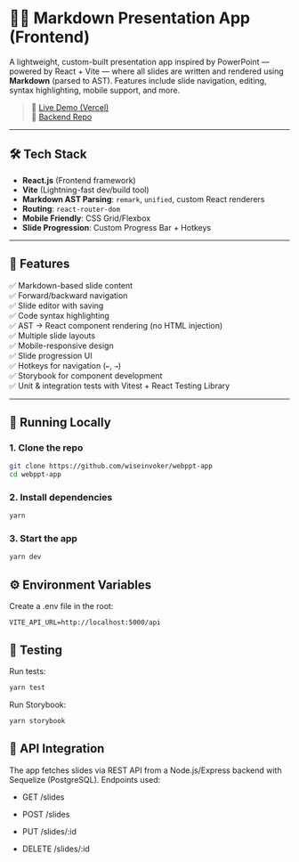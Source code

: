 # 🧑‍🏫 Markdown Presentation App (Frontend)

A lightweight, custom-built presentation app inspired by PowerPoint — powered by React + Vite — where all slides are written and rendered using **Markdown** (parsed to AST). Features include slide navigation, editing, syntax highlighting, mobile support, and more.

> 🔗 [Live Demo (Vercel)](https://webppt-app.vercel.app)  
> 🔌 [Backend Repo](https://github.com/wiseinvoker/webppt-api)

---

## 🛠 Tech Stack

- **React.js** (Frontend framework)
- **Vite** (Lightning-fast dev/build tool)
- **Markdown AST Parsing**: `remark`, `unified`, custom React renderers
- **Routing**: `react-router-dom`
- **Mobile Friendly**: CSS Grid/Flexbox
- **Slide Progression**: Custom Progress Bar + Hotkeys

---

## 🚀 Features

✅ Markdown-based slide content  
✅ Forward/backward navigation  
✅ Slide editor with saving  
✅ Code syntax highlighting  
✅ AST → React component rendering (no HTML injection)  
✅ Multiple slide layouts  
✅ Mobile-responsive design  
✅ Slide progression UI  
✅ Hotkeys for navigation (`←`, `→`)  
✅ Storybook for component development  
✅ Unit & integration tests with Vitest + React Testing Library

---

## 🧪 Running Locally

### 1. Clone the repo

```bash
git clone https://github.com/wiseinvoker/webppt-app
cd webppt-app
```
### 2. Install dependencies
```bash
yarn
```
### 3. Start the app
```bash
yarn dev
```
## ⚙️ Environment Variables
Create a .env file in the root:
```env
VITE_API_URL=http://localhost:5000/api
```

## 🧪 Testing
Run tests:
```bash
yarn test
```
Run Storybook:
```bash
yarn storybook
```
## 📁 API Integration
The app fetches slides via REST API from a Node.js/Express backend with Sequelize (PostgreSQL).
Endpoints used:

- GET /slides

- POST /slides

- PUT /slides/:id

- DELETE /slides/:id

